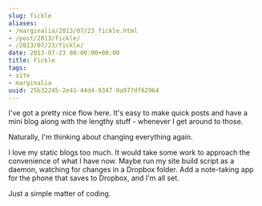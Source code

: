 ```yaml
---
slug: fickle
aliases:
- /marginalia/2013/07/23_fickle.html
- /post/2013/fickle/
- /2013/07/23/fickle/
date: 2013-07-23 00:00:00+00:00
title: Fickle
tags:
- site
- marginalia
uuid: 25b32245-2e41-44d4-9347-0a977df62964
---
```

I've got a pretty nice flow here. It's easy to make quick posts and have a mini blog along with the lengthy stuff - whenever I get around to those. 
<!-- TEASER_END -->

Naturally, I'm thinking about changing everything again.

I love my static blogs too much. It would take some work to approach the convenience of what I have now. Maybe run my site build script as a daemon, watching for changes in a Dropbox folder. Add a note-taking app for the phone that saves to Dropbox, and I'm all set.

Just a simple matter of coding.